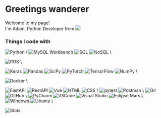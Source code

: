 <h1>Greetings wanderer</h1>

<p>Welcome to my page! </br> I'm Adam, Python Developer from <img src="https://img.shields.io/badge/EU-003399.svg?style=flat&logo=european-union&logoColor=white" /><b></b></p>
<h3>Things I code with</h3>
<p> 
  <img alt="Python" src="https://img.shields.io/badge/Python-14354C?style=for-the-badge&logo=python&logoColor=white"/> \

  <img alt="MySQL Workbench" src="https://img.shields.io/badge/MySQL_Workbench-%2300A3E0.svg?style=flat&logo=mysql&logoColor=white"/>  
  <img alt="SQL" src="https://img.shields.io/badge/SQL-Database-blue?style=for-the-badge&logo=mysql&logoColor=white"/>
  <img alt="NoSQL" src="https://img.shields.io/badge/NoSQL-316192?style=for-the-badge&logo=nosql&logoColor=white"/> \

  <img alt="ROS" src="https://img.shields.io/badge/ROS-%236C4F7C.svg?style=flat&logo=robot&logoColor=white"/> \

  <img alt="Keras" src="https://img.shields.io/badge/Keras-%23D00000.svg?style=flat&logo=keras&logoColor=white"/> 
  <img alt="Pandas" src="https://img.shields.io/badge/pandas-%23150458.svg?style=flat&logo=pandas&logoColor=white"/> 
  <img alt="SciPy" src="https://img.shields.io/badge/SciPy-%230C55A5.svg?style=flat&logo=scipy&logoColor=%white"/> 
  <img alt="PyTorch" src="https://img.shields.io/badge/PyTorch-%23EE4C2C.svg?style=flat&logo=pytorch&logoColor=white"/> 
  <img alt="TensorFlow" src="https://img.shields.io/badge/TensorFlow-%23FF6F00.svg?style=flat&logo=tensorflow&logoColor=white"/> 
  <img alt="NumPy" src="https://img.shields.io/badge/NumPy-%23013243.svg?style=flat&logo=numpy&logoColor=white"/> \

  <img alt="Docker" src="https://img.shields.io/badge/docker-%230db7ed.svg?style=for-the-badge&logo=docker&logoColor=white"/> \
  
  <img alt="FastAPI" src="https://img.shields.io/badge/FastAPI-005571?style=for-the-badge&logo=fastapi"/> 
  <img alt="RestAPI" src="https://img.shields.io/badge/RestAPI-02569B.svg?style=flat&logo=rest&logoColor=white"/> 
  <img alt="Vue" src="https://img.shields.io/badge/Vue-4FC08D.svg?style=flat&logo=vue.js&logoColor=white"/> 
  <img alt="HTML" src="https://img.shields.io/badge/HTML-%23E34F26.svg?style=flat&logo=html5&logoColor=white"/> 
  <img alt="CSS" src="https://img.shields.io/badge/CSS-%231572B6.svg?style=flat&logo=css3&logoColor=white"/> \
  
  <img alt="pytest" src="https://img.shields.io/badge/pytest-%230A9EDC.svg?style=flat&logo=pytest&logoColor=white"/>
  <img alt="Postman" src="https://img.shields.io/badge/Postman-FF6C37.svg?style=flat&logo=postman&logoColor=white"/> \
  
  <img alt="Git" src="https://img.shields.io/badge/GIT-E44C30?style=for-the-badge&logo=git&logoColor=white"/>
  <img alt="GitHub" src="https://img.shields.io/badge/github-%23121011.svg?style=for-the-badge&logo=github&logoColor=white"/> \
  
  <img alt="PyCharm" src="https://img.shields.io/badge/PyCharm-000000.svg?&style=for-the-badge&logo=PyCharm&logoColor=white"/>
  <img alt="VSCode" src="https://img.shields.io/badge/Visual_Studio_Code-0078d7.svg?style=flat&logo=visual-studio-code&logoColor=white"/>
  <img alt="Visual Studio" src="https://img.shields.io/badge/Visual_Studio-5C2D91.svg?style=flat&logo=visual-studio&logoColor=white"/>
  <img alt="Eclipse Mars" src="https://img.shields.io/badge/Eclipse_Mars-2C2255.svg?style=flat&logo=eclipse&logoColor=white"/> \

  <img alt="Windows" src="https://img.shields.io/badge/Windows-0078D6?style=for-the-badge&logo=windows&logoColor=white"/>
  <img alt="Ubuntu" src="https://img.shields.io/badge/Ubuntu-%23E95420.svg?style=flat&logo=ubuntu&logoColor=white"/> \
</p>

<p>
  <img alt="Stats" src="https://github-readme-stats.vercel.app/api/top-langs/?username=Adam-Rix&theme=vue-dark&langs_count=6&layout=compact&bg_color=292D3E&title_color=FAD000&text_color=FFFFFF"/>
</p>

